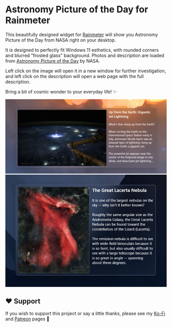 # Astronomy Picture of the Day for Rainmeter
This beautifully designed widget for [Rainmeter](https://www.rainmeter.net/) will show you Astronomy Picture of the Day from NASA right on your desktop. 

It is designed to perfectly fit Windows 11 esthetics, with rounded corners and blurred "frosted glass" background. Photos and description are loaded from [Astronomy Picture of the Day](https://apod.nasa.gov/apod/) by NASA.

Left click on the image will open it in a new window for further investigation, and left click on the description will open a web page with the full description. 

Bring a bit of cosmic wonder to your everyday life! ✨ 

![Screenshot 2](./screenshots/2.png)
![Screenshot 1](./screenshots/1.png)

## ❤️ Support
If you wish to support this project or say a little thanks, please see my [Ko-Fi](https://ko-fi.com/emvaized) and [Patreon](https://www.patreon.com/emvaized) pages 🙏